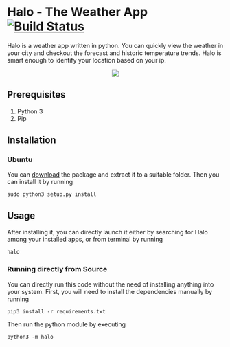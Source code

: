 # Halo - The Weather App [![Build Status](https://travis-ci.com/cijo7/Halo.svg?branch=master)](https://travis-ci.com/cijo7/Halo)
Halo is a weather app written in python. You can quickly view the
weather in your city and checkout the forecast and historic temperature trends. 
Halo is smart enough to identify your location based on your ip.

<p align="center">
  <img  src="https://github.com/cijo7/Halo/raw/master/preview.gif">
</p>

## Prerequisites

1. Python 3
1. Pip

## Installation

### Ubuntu
You can [download](https://github.com/cijo7/Halo/releases/download/v0.1.1/Halo-0.1.1.tar.gz) the package 
and extract it to a suitable folder. Then you can install it by running

    sudo python3 setup.py install

## Usage
After installing it, you can directly launch it either by searching for Halo among your installed apps, or from terminal by running

    halo

### Running directly from Source

You can directly run this code without the need of installing anything into your system.
First, you will need to install the dependencies manually by running

    pip3 install -r requirements.txt
    
Then run the python module by executing

    python3 -m halo




